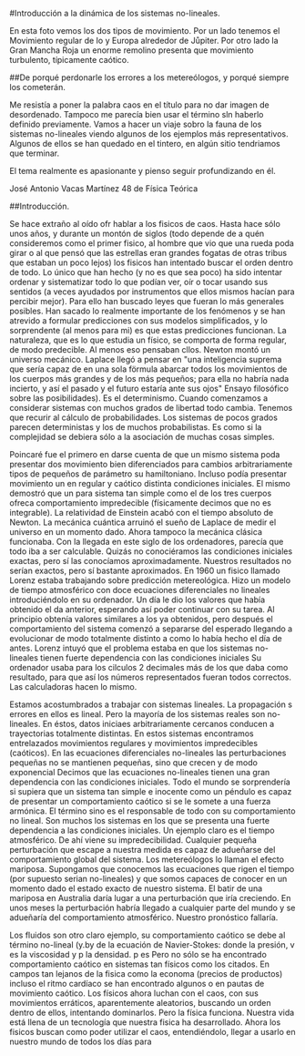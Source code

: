 #Introducción a la dinámica de los sistemas no-lineales.


En esta foto vemos los dos tipos de movimiento. Por un lado tenemos el Movimiento regular de Io y Europa alrededor de Jůpiter. Por otro lado la Gran Mancha Roja un enorme remolino presenta que movimiento turbulento, típicamente caótico.



##De porqué perdonarle los errores a los metereólogos, y porqué siempre los cometerán.

Me resistía a poner la palabra caos en el título para no dar imagen de desordenado. Tampoco me parecía bien usar el término sln haberlo definido previamente.
Vamos a hacer un viaje sobro la fauna de los sistemas no-lineales viendo algunos de los ejemplos más representativos. Algunos de ellos se han quedado en el tintero, en algún sitio tendriamos que terminar.

El tema realmente es apasionante y pienso seguir profundizando en él.

José Antonio Vacas Martínez
48 de Física Teórica


##Introducción.

Se hace extraño al oído ofr hablar a los fisicos de caos. Hasta hace
sólo unos años, y durante un montón de siglos (todo depende de a quén
consideremos como el primer fisico, al hombre que vio que una rueda poda girar
o al que pensó que las estrellas eran grandes fogatas de otras tribus que estaban
un poco lejos) los fisicos han intentado buscar el orden dentro de todo. Lo único
que han hecho (y
no es que sea poco) ha sido intentar ordenar y sistematizar todo
lo que podían ver, oír o tocar usando sus sentidos (a veces ayudados por
instrumentos que ellos mismos hacían para percibir mejor).
Para ello han buscado leyes que fueran lo más generales posibles. Han
sacado lo realmente importante de los fenómenos y se han atrevido a formular
predicciones con sus modelos simplificados, y lo sorprendente (al menos para mi)
es que estas predicciones funcionan. La naturaleza, que es lo que estudia un físico,
se comporta de forma regular, de modo predecible. Al menos eso pensaban cllos.
Newton montó un universo mecánico. Laplace llegó a pensar en "una
inteligencia suprema que sería capaz de en una sola förmula abarcar todos
los movimientos de los cuerpos más grandes y de los más pequeños; para ella
no habría nada incierto, y así el pasado y el futuro estaría ante sus ojos"
Ensayo filosófico sobre las posibilidades). Es el determinismo.
Cuando comenzamos a considerar sistemas con muchos grados de libertad
todo cambia. Tenemos que recurir al cálculo de probabilidades. Los sistemas de
pocos grados parecen deterministas y los de muchos probabilistas. Es como si la
complejidad se debiera sólo a la asociación de muchas cosas simples.

Poincaré fue el primero en darse cuenta de que un
mismo sistema poda
presentar dos movimiento bien diferenciados para cambios arbitrariamente
tipos de pequeños de parámetro su hamiltoniano. Incluso podía presentar movimiento
un en regular y caótico distinta condiciones iniciales. El mismo demostró que un
para sistema tan simple como el de los tres cuerpos ofreca comportamiento
impredecible (físicamente decimos que no es integrable).
La relatividad de Einstein acabó con el tiempo absoluto de Newton. La
mecánica cuántica arruinó el sueño de Laplace de medir el universo en un
momento dado. Ahora tampoco la mecánica clásica funcionaba.
Con la llegada en este siglo de los ordenadores, parecía que todo iba a ser
calculable. Quizás no conociéramos las condiciones iniciales exactas, pero sí las
conocíamos aproximadamente. Nuestros resultados no serían exactos, pero sí
bastante aproximados.
En 1960 un fisico llamado Lorenz estaba trabajando sobre predicción
metereológica. Hizo un modelo de tiempo atmosférico con doce ecuaciones
diferenciales no lineales introduciéndolo en su ordenador. Un día le dio los valores
que había obtenido el da anterior, esperando así poder continuar con su tarea. Al
principio obtenía valores similares a los ya obtenidos, pero después el
comportamiento del sistema comenzó a separarse del esperado llegando a
evolucionar de modo totalmente distinto a como lo había hecho el día de antes.
Lorenz intuyó que el problema estaba en que los sistemas no-lineales tienen fuerte
dependencia con las condiciones iniciales
Su ordenador usaba para los cilculos 2 decimales más de los que daba como resultado,
para que así los números representados fueran todos correctos. Las calculadoras hacen lo
mismo.

Estamos acostumbrados a trabajar con sistemas lineales. La propagación
s errores en ellos es lineal. Pero la mayoría de los sistemas reales son no-
lineales. En éstos, datos iniciaes arbitrariamente cercanos conducen a trayectorias
totalmente distintas. En estos sistemas encontramos entrelazados movimientos
regulares y movimientos impredecibles (caóticos).
En las ecuaciones diferenciales no-lineales las perturbaciones pequeñas no
se mantienen pequeñas, sino que crecen y de modo exponencial Decimos
que las ecuaciones no-lineales tienen una gran dependencia con las condiciones
iniciales.
Todo el mundo se sorprendería si supiera que un sistema tan simple e
inocente como un
péndulo es capaz de presentar un comportamiento caótico si se
le somete a una fuerza armónica. El término sino es el responsable de todo con
su comportamiento no lineal.
Son muchos los sistemas en los que se presenta una fuerte dependencia a
las condiciones iniciales. Un ejemplo claro es el tiempo atmosférico. De ahí viene
su impredecibilidad. Cualquier pequeña perturbación que escape a nuestra medida
es capaz de adueñarse del comportamiento global del sistema. Los metereólogos
lo llaman el efecto mariposa. Supongamos que conocemos las ecuaciones que
rigen el tiempo (por supuesto serian no-lineales) y que somos capaces de conocer
en un momento dado el estado exacto de nuestro sistema. El batir de una mariposa
en Australia daría lugar a una perturbación que iría creciendo. En unos meses la
perturbación habría llegado a cualquier parte del mundo y se adueñaría del
comportamiento atmosférico. Nuestro pronóstico fallaría.


Los fluidos son otro claro ejemplo, su comportamiento caótico se debe al
término no-lineal (y.by de la ecuación de Navier-Stokes:
donde la presión, v es
la viscosidad y p la densidad.
p es Pero no sólo se ha encontrado comportamiento caótico en sistemas tan
físicos como los citados. En campos tan lejanos de la fisica como la economa
(precios de productos) incluso el ritmo cardíaco se han encontrado
algunos o en pautas de movimiento caótico.
Los físicos ahora luchan con el caos, con sus movimientos erráticos,
aparentemente aleatorios, buscando un orden dentro de ellos, intentando
dominarlos.
Pero la física funciona. Nuestra vida está llena de un tecnología que nuestra
fisica ha desarrollado. Ahora los fisicos buscan como poder utilizar el caos,
entendiéndolo, llegar a usarlo en nuestro
mundo de todos los días
para 